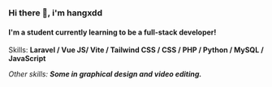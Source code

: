 ### Hi there 👋, **i'm hangxdd**
#### I'm a student currently learning to be a full-stack developer!

Skills: **Laravel / Vue JS/ Vite / Tailwind CSS / CSS / PHP / Python / MySQL / JavaScript**

*Other skills: **Some in graphical design and video editing.***
